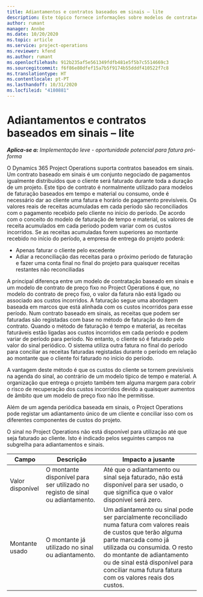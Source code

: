 ```yaml
---
title: Adiantamentos e contratos baseados em sinais – lite
description: Este tópico fornece informações sobre modelos de contratação baseados em sinais e adiantamentos no Project Operations.
author: rumant
manager: Annbe
ms.date: 10/20/2020
ms.topic: article
ms.service: project-operations
ms.reviewer: kfend
ms.author: rumant
ms.openlocfilehash: 912b235af5e561349fdfb481e5f5b7c5514669c3
ms.sourcegitcommit: f6f86e80dfef15a7b5f9174b55dddf410522f7c8
ms.translationtype: HT
ms.contentlocale: pt-PT
ms.lasthandoff: 10/31/2020
ms.locfileid: "4180881"
---
```

# <a name="advances-and-retainer-based-contracts---lite"></a>Adiantamentos e contratos baseados em sinais – lite


_**Aplica-se a:** Implementação leve - oportunidade potencial para fatura pró-forma_

O Dynamics 365 Project Operations suporta contratos baseados em sinais. Um contrato baseado em sinais é um conjunto negociado de pagamentos igualmente distribuídos que o cliente será faturado durante toda a duração de um projeto. Este tipo de contrato é normalmente utilizado para modelos de faturação baseados em tempo e material ou consumo, onde é necessário dar ao cliente uma fatura e horário de pagamento previsíveis. Os valores reais de receitas acumuladas em cada período são reconciliados com o pagamento recebido pelo cliente no início do período. De acordo com o conceito do modelo de faturação de tempo e material, os valores de receita acumulados em cada período podem variar com os custos incorridos. Se as receitas acumuladas forem superiores ao montante recebido no início do período, a empresa de entrega do projeto poderá:

- Apenas faturar o cliente pelo excedente 
- Adiar a reconciliação das receitas para o próximo período de faturação e fazer uma conta final no final do projeto para quaisquer receitas restantes não reconciliadas

A principal diferença entre um modelo de contratação baseado em sinais e um modelo de contrato de preço fixo no Project Operations é que, no modelo do contrato de preço fixo, o valor da fatura não está ligado ou associado aos custos incorridos. A faturação segue uma abordagem baseada em marcos que está alinhada com os custos incorridos para esse período. Num contrato baseado em sinais, as receitas que podem ser faturadas são registadas com base no método de faturação do item de contrato. Quando o método de faturação é tempo e material, as receitas faturáveis estão ligadas aos custos incorridos em cada período e podem variar de período para período. No entanto, o cliente só é faturado pelo valor do sinal periódico. O sistema utiliza outra fatura no final do período para conciliar as receitas faturadas registadas durante o período em relação ao montante que o cliente foi faturado no início do período.

A vantagem deste método é que os custos do cliente se tornem previsíveis na agenda do sinal, ao contrário de um modelo típico de tempo e material. A organização que entrega o projeto também tem alguma margem para cobrir o risco de recuperação dos custos incorridos devido a quaisquer aumentos de âmbito que um modelo de preço fixo não lhe permitisse.

Além de um agenda periódica baseada em sinais, o Project Operations pode registar um adiantamento único de um cliente e conciliar isso com os diferentes componentes de custos do projeto.

O sinal no Project Operations não está disponível para utilização até que seja faturado ao cliente. Isto é indicado pelos seguintes campos na subgrelha para adiantamentos e sinais.

| Campo | Descrição | Impacto a jusante |
| --- | --- | --- |
| Valor disponível | O montante disponível para ser utilizado no registo de sinal ou adiantamento. | Até que o adiantamento ou sinal seja faturado, não está disponível para ser usado, o que significa que o valor disponível será zero. |
| Montante usado | O montante já utilizado no sinal ou adiantamento. | Um adiantamento ou sinal pode ser parcialmente reconciliado numa fatura com valores reais de custos que terão alguma parte marcada como já utilizada ou consumida. O resto do montante de adiantamento ou de sinal está disponível para conciliar numa futura fatura com os valores reais dos custos. |
